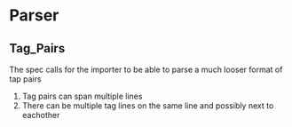 # Parser
## Tag_Pairs
The spec calls for the importer to be able to parse a much looser format of tap pairs
1. Tag pairs can span multiple lines
2. There can be multiple tag lines on the same line and possibly next to eachother

